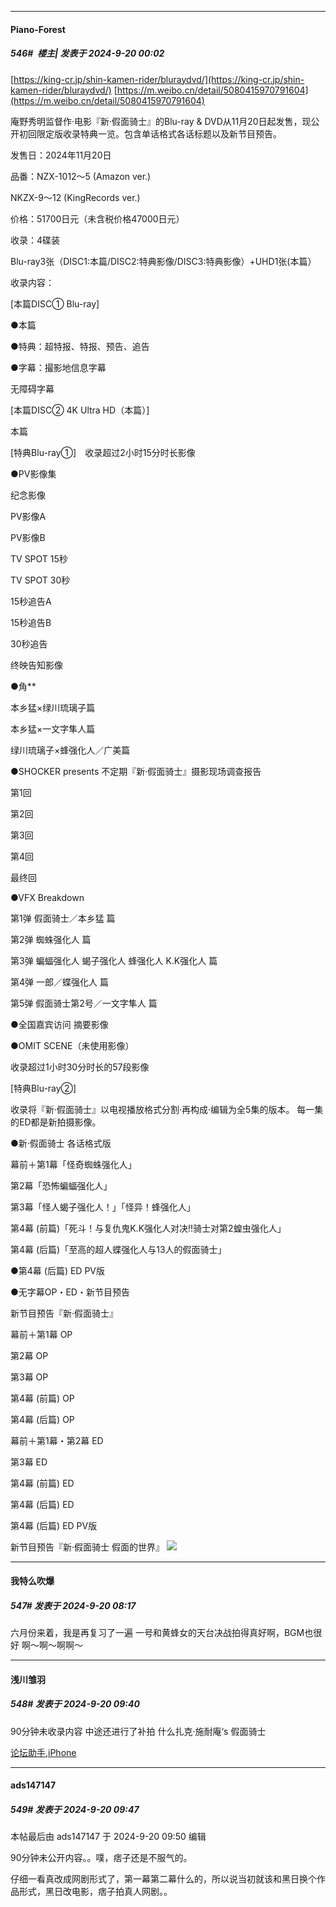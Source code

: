 ﻿
*****

####  Piano-Forest  
##### 546#         楼主| 发表于 2024-9-20 00:02

[https://king-cr.jp/shin-kamen-rider/bluraydvd/](https://king-cr.jp/shin-kamen-rider/bluraydvd/)
[https://m.weibo.cn/detail/5080415970791604](https://m.weibo.cn/detail/5080415970791604)

庵野秀明监督作·电影『新·假面骑士』的Blu-ray &amp; DVD从11月20日起发售，现公开初回限定版收录特典一览。包含单话格式各话标题以及新节目预告。

发售日：2024年11月20日

品番：NZX-1012～5 (Amazon ver.)

NKZX-9～12 (KingRecords ver.)

价格：51700日元（未含税价格47000日元）

收录：4碟装

Blu-ray3张（DISC1:本篇/DISC2:特典影像/DISC3:特典影像）+UHD1张(本篇）

收录内容：

[本篇DISC① Blu-ray]

●本篇

●特典：超特报、特报、预告、追告

●字幕：撮影地信息字幕

无障碍字幕

[本篇DISC② 4K Ultra HD（本篇）]

本篇

[特典Blu-ray①]　收录超过2小时15分时长影像

●PV影像集

纪念影像

PV影像A

PV影像B

TV SPOT 15秒

TV SPOT 30秒

15秒追告A

15秒追告B

30秒追告

终映告知影像

●角**

本乡猛×绿川琉璃子篇

本乡猛×一文字隼人篇

绿川琉璃子×蜂强化人／广美篇

●SHOCKER presents 不定期『新·假面骑士』摄影现场调查报告

第1回

第2回

第3回

第4回

最终回

●VFX Breakdown

第1弹 假面骑士／本乡猛 篇

第2弹 蜘蛛强化人 篇

第3弹 蝙蝠强化人 蝎子强化人 蜂强化人 K.K强化人 篇

第4弹 一郎／蝶强化人 篇

第5弹 假面骑士第2号／一文字隼人 篇

●全国嘉宾访问 摘要影像

●OMIT SCENE（未使用影像）

收录超过1小时30分时长的57段影像

[特典Blu-ray②]

收录将『新·假面骑士』以电视播放格式分割·再构成·编辑为全5集的版本。 每一集的ED都是新拍摄影像。

●新·假面骑士 各话格式版

幕前＋第1幕「怪奇蜘蛛强化人」

第2幕「恐怖蝙蝠强化人」

第3幕「怪人蝎子强化人！」「怪异！蜂强化人」

第4幕 (前篇)「死斗！与复仇鬼K.K强化人对决!!骑士对第2蝗虫强化人」

第4幕 (后篇)「至高的超人蝶强化人与13人的假面骑士」

●第4幕 (后篇) ED PV版

●无字幕OP・ED・新节目预告

新节目预告『新·假面骑士』

幕前＋第1幕 OP

第2幕 OP

第3幕 OP

第4幕 (前篇) OP

第4幕 (后篇) OP

幕前＋第1幕・第2幕 ED

第3幕 ED

第4幕 (前篇) ED

第4幕 (后篇) ED

第4幕 (后篇) ED PV版

新节目预告『新·假面骑士 假面的世界』
<img src="https://p.sda1.dev/19/67a29b21fed7d6577c71078740a014e8/20240919_235936.jpg" referrerpolicy="no-referrer">


*****

####  我特么吹爆  
##### 547#       发表于 2024-9-20 08:17

六月份来着，我是再复习了一遍
一号和黄蜂女的天台决战拍得真好啊，BGM也很好
啊～啊～啊啊～


*****

####  浅川雏羽  
##### 548#       发表于 2024-9-20 09:40

90分钟未收录内容
中途还进行了补拍
什么扎克·施耐庵‘s 假面骑士

[论坛助手,iPhone](https://bbs.saraba1st.com/2b/forum.php?mod=viewthread&amp;tid=2029836)


*****

####  ads147147  
##### 549#       发表于 2024-9-20 09:47

 本帖最后由 ads147147 于 2024-9-20 09:50 编辑 

90分钟未公开内容。。噗，痞子还是不服气的。

仔细一看真改成网剧形式了，第一幕第二幕什么的，所以说当初就该和黑日换个作品形式，黑日改电影，痞子拍真人网剧。。

